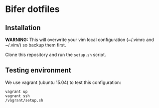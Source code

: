 # Bifer dotfiles

## Installation
**WARNING:** This will overwrite your vim local configuration (~/.vimrc and ~/.vim/) so backup them first.

Clone this repository and run the `setup.sh` script.

## Testing environment
We use vagrant (ubuntu 15.04) to test this configuration:

```
vagrant up
vagrant ssh
/vagrant/setup.sh
```
